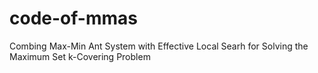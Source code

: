 # code-of-mmas
Combing Max-Min Ant System with Effective Local Searh for Solving the Maximum Set k-Covering Problem
